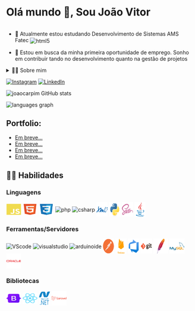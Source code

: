 <!--título-->
  
<h1 style="display: inline-block"> Olá mundo 👋, Sou João Vitor</h1></summary>


<!-- Presentation -->
<p>
 
  - 🌱 Atualmente estou estudando Desenvolvimento de Sistemas AMS Fatec    <img align="center" alt="html5" src="https://img.shields.io/badge/Fatec-000?style=for-the-badge" />

  - 🔭 Estou em busca da minha primeira oportunidade de emprego. Sonho em contribuir tando no desenvolvimento quanto na gestão de projetos
</p>

<!-- Dropdown -->
<details>
  <summary>👨‍💻 Sobre mim</summary>

 - 💬Tenho 19 anos, atualmente moro no Brasil. Aperfeiçoando meu inglês iniciante e tenho experiências acadêmicas com SQL, desenvolvimento web, ReactNative e  c#. Recetemente na conclusão de meu TCC do Técnico,  me ajudou a desenvolver habilidades importantes como criatividade, solução de problemas, comunicação, gestão de projetos, estratégicas de desenvolvimento Ágil e desenvolvimento iot. 

- ⚡Gosto de praticar esportes e conhecer algo novo, acredito q a moeda mais cara hoje em dia é o conhecimento, pois capacita-nos a enfrentar desafios, maior compreenção e tomar Decisões para assim contribuir \o/

</details>

<!-- Links -->
[![Instagram](https://img.shields.io/badge/Instagram-E4405F?style=for-the-badge&logo=instagram&logoColor=white)](https://www.instagram.com/toquinhaman/)
[![LinkedIn](https://img.shields.io/badge/LinkedIn-0077B5?style=for-the-badge&logo=linkedin&logoColor=white)](https://www.linkedin.com/in/jo%C3%A3o-vitor-aparecido-carpim-de-souza-303934276/)

<!-- GithubStats -->
![joaocarpim GitHub stats](https://github-readme-stats.vercel.app/api?username=joaocarpim&show_icons=true&theme=radical)

 <img src="https://github-readme-stats.vercel.app/api/top-langs?username=joaocarpim&locale=en&hide_title=false&layout=compact&card_width=320&langs_count=5&theme=radical&hide_border=false" height="100" alt="languages graph"  />


<!-- Portfolio -->
## Portfolio:
- [Em breve...](https://github.com/)
- [Em breve...](https://github.com/)
- [Em breve...](https://github.com/)
- [Em breve...](https://github.com/)


## 🐱‍👤 Habilidades
<!-- Skills: Programming Languages -->
  <div style="flex-basis: 48%;">
    <h3>Linguagens</h3>
    <img align="center" alt="Js" height="30" width="40" src="https://raw.githubusercontent.com/devicons/devicon/master/icons/javascript/javascript-plain.svg">
    <img align="center" alt="HTML" height="30" width="40" src="https://raw.githubusercontent.com/devicons/devicon/master/icons/html5/html5-original.svg">
    <img align="center" alt="CSS" height="30" width="40" src="https://raw.githubusercontent.com/devicons/devicon/master/icons/css3/css3-original.svg">
    <img align="center" alt="php" height="30" width="40" src="https://cdn.jsdelivr.net/gh/devicons/devicon/icons/php/php-original.svg">
    <img align="center" alt="csharp" height="30" width="40" src="https://cdn.jsdelivr.net/gh/devicons/devicon/icons/csharp/csharp-original.svg">
    <img align="center" alt="XMLLanguage" width="30" height="40" src="https://github.com/devicons/devicon/blob/master/icons/xml/xml-plain.svg">
    <img align="center" alt="Python" width="30" height="40" src="https://github.com/devicons/devicon/blob/master/icons/python/python-original.svg">
    <img align="center" alt="SASS" width="30" height="40" src="https://github.com/devicons/devicon/blob/master/icons/sass/sass-original.svg">
    <img align="center" alt="java" width="30" height="40" src="https://github.com/devicons/devicon/blob/master/icons/java/java-original.svg">

  
  </div>
  
  <!-- Skills: Tools & Frameworks -->
  <div style="flex-basis: 48%;">
    <h3>Ferramentas/Servidores</h3>
    <img align="center" alt="VScode" height="30" width="40" src="https://cdn.jsdelivr.net/gh/devicons/devicon/icons/vscode/vscode-original.svg">
    <img align="center" alt="visualstudio" height="30" width="40" src="https://cdn.jsdelivr.net/gh/devicons/devicon/icons/visualstudio/visualstudio-original.svg">
    <img align="center" alt="arduinoide" height="30" width="40" src="https://cdn.jsdelivr.net/gh/devicons/devicon/icons/arduino/arduino-original.svg">
    <img align="center" alt="Postman" width="30" height="40" src="https://github.com/devicons/devicon/blob/master/icons/postman/postman-original.svg">
    <img align="center" alt="Firebase" width="30" height="40" src="https://github.com/devicons/devicon/blob/master/icons/firebase/firebase-plain-wordmark.svg">
    <img align="center" alt="AzureDevOps" width="30" height="40"src="https://github.com/devicons/devicon/blob/master/icons/azuredevops/azuredevops-original.svg">
    <img align="center" alt="Git" width="30" height="40" src="https://github.com/devicons/devicon/blob/master/icons/git/git-original-wordmark.svg">
    <img align="center" alt="ApacheServer" width="40" height="40"src="https://github.com/devicons/devicon/blob/master/icons/apache/apache-original.svg">
    <img align="center" alt="MySQL" width="40" height="40" src="https://github.com/devicons/devicon/blob/master/icons/mysql/mysql-original-wordmark.svg">
    <img align="center" alt="Oracle" width="40" height="40" src="https://github.com/devicons/devicon/blob/master/icons/oracle/oracle-original.svg">

  </div>
  
  <!-- Skills: Libraries -->
  <div style="flex-basis: 48%;">
   <h3>Bibliotecas</h3>
     <img align="center" alt="Bootstrasp" height="30" width="40" src="https://raw.githubusercontent.com/devicons/devicon/master/icons/bootstrap/bootstrap-original.svg">
     <img align="center" alt="react" height="30" width="40" src="https://raw.githubusercontent.com/devicons/devicon/master/icons/react/react-original.svg">
     <img align="center" alt="MSDotNet" width="30" height="40" src="https://github.com/devicons/devicon/blob/master/icons/dot-net/dot-net-plain-wordmark.svg">
     <img align="center" alt="Laravel PHP" width="40" height="40" src="https://github.com/devicons/devicon/blob/master/icons/laravel/laravel-original-wordmark.svg">

  </div>

 

